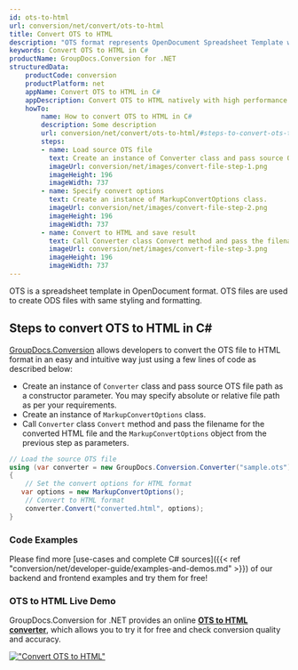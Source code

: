 ```yaml
---
id: ots-to-html
url: conversion/net/convert/ots-to-html
title: Convert OTS to HTML
description: "OTS format represents OpenDocument Spreadsheet Template with .ots extension. Learn how to convert OTS to HTML file programmatically in C# language using GroupDocs.Conversion for .NET library."
keywords: Convert OTS to HTML in C#
productName: GroupDocs.Conversion for .NET
structuredData:
    productCode: conversion
    productPlatform: net
    appName: Convert OTS to HTML in C#
    appDescription: Convert OTS to HTML natively with high performance using C# language and server side GroupDocs.Conversion for .NET APIs, without the use of any software like Microsoft or Open Office.
    howTo:
        name: How to convert OTS to HTML in C# 
        description: Some description
        url: conversion/net/convert/ots-to-html/#steps-to-convert-ots-to-html-in-c
        steps:
        - name: Load source OTS file 
          text: Create an instance of Converter class and pass source OTS file path as a constructor parameter. You may specify absolute or relative file path as per your requirements. 
          imageUrl: conversion/net/images/convert-file-step-1.png
          imageHeight: 196
          imageWidth: 737
        - name: Specify convert options 
          text: Create an instance of MarkupConvertOptions class.
          imageUrl: conversion/net/images/convert-file-step-2.png
          imageHeight: 196
          imageWidth: 737
        - name: Convert to HTML and save result 
          text: Call Converter class Convert method and pass the filename for the converted HTML file and the MarkupConvertOptions object from the previous step as parameters.
          imageUrl: conversion/net/images/convert-file-step-3.png
          imageHeight: 196
          imageWidth: 737
---
```


OTS is a spreadsheet template in OpenDocument format. OTS files are used to create ODS files with same styling and formatting.

## Steps to convert OTS to HTML in C#

[GroupDocs.Conversion](https://products.groupdocs.com/conversion/net) allows developers to convert the OTS file to HTML format in an easy and intuitive way just using a few lines of code as described below:

* Create an instance of `Converter` class and pass source OTS file path as a constructor parameter. You may specify absolute or relative file path as per your requirements. 
* Create an instance of `MarkupConvertOptions` class.
* Call `Converter` class `Convert` method and pass the filename for the converted HTML file and the `MarkupConvertOptions` object from the previous step as parameters.

```csharp
// Load the source OTS file
using (var converter = new GroupDocs.Conversion.Converter("sample.ots"))
{
    // Set the convert options for HTML format
   var options = new MarkupConvertOptions();
    // Convert to HTML format
    converter.Convert("converted.html", options);
}
```

### Code Examples

Please find more [use-cases and complete C# sources]({{< ref "conversion/net/developer-guide/examples-and-demos.md" >}}) of our backend and frontend examples and try them for free!

### OTS to HTML Live Demo

GroupDocs.Conversion for .NET provides an online [**OTS to HTML converter**](https://products.groupdocs.app/conversion/ots-to-html), which allows you to try it for free and check conversion quality and accuracy.

[!["Convert OTS to HTML"](conversion/net/images/convert-to-html/convert-ots-to-html.png)](https://products.groupdocs.app/conversion/ots-to-html)